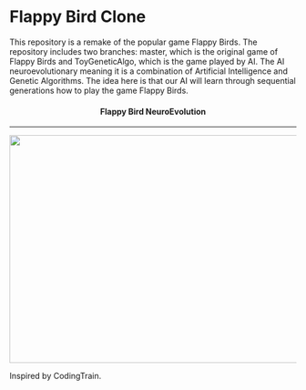 # Flappy Bird Clone

This repository is a remake of the popular game Flappy Birds. The repository includes two branches: master, which is the original game of Flappy Birds and ToyGeneticAlgo, which is the game played by AI. The AI neuroevolutionary meaning it is a combination of Artificial Intelligence and Genetic Algorithms. The idea here is that our AI will learn through sequential generations how to play the game Flappy Birds. 

<h4 align="center">Flappy Bird NeuroEvolution</h4>
<hr>
<p align="center">
<img src = "./gifs/flappybird.gif" height=400 width=600>
</p>

Inspired by CodingTrain. 
